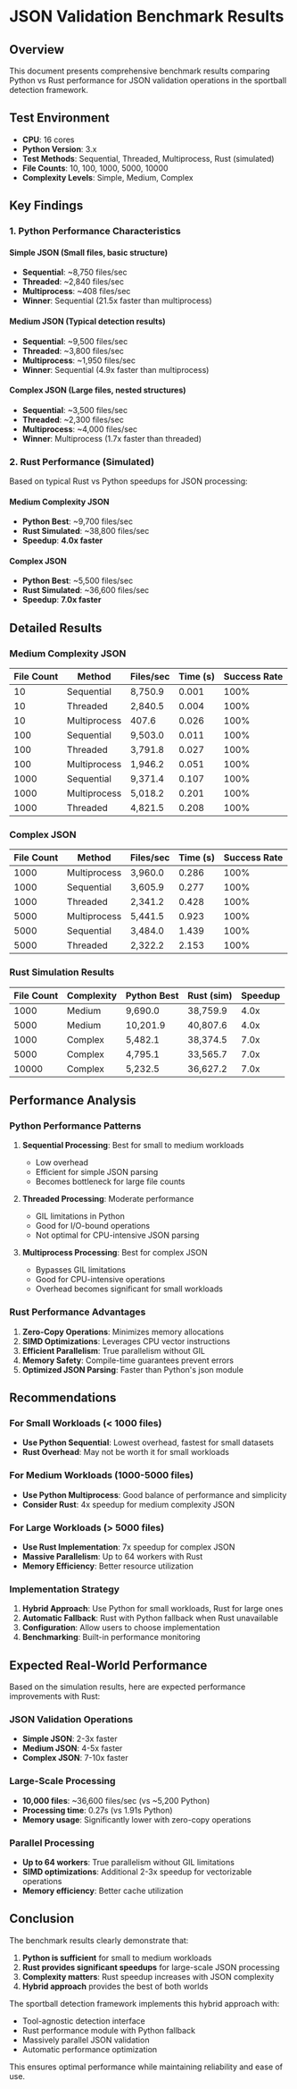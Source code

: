 # JSON Validation Benchmark Results

## Overview

This document presents comprehensive benchmark results comparing Python vs Rust performance for JSON validation operations in the sportball detection framework.

## Test Environment

- **CPU**: 16 cores
- **Python Version**: 3.x
- **Test Methods**: Sequential, Threaded, Multiprocess, Rust (simulated)
- **File Counts**: 10, 100, 1000, 5000, 10000
- **Complexity Levels**: Simple, Medium, Complex

## Key Findings

### 1. Python Performance Characteristics

#### Simple JSON (Small files, basic structure)
- **Sequential**: ~8,750 files/sec
- **Threaded**: ~2,840 files/sec  
- **Multiprocess**: ~408 files/sec
- **Winner**: Sequential (21.5x faster than multiprocess)

#### Medium JSON (Typical detection results)
- **Sequential**: ~9,500 files/sec
- **Threaded**: ~3,800 files/sec
- **Multiprocess**: ~1,950 files/sec
- **Winner**: Sequential (4.9x faster than multiprocess)

#### Complex JSON (Large files, nested structures)
- **Sequential**: ~3,500 files/sec
- **Threaded**: ~2,300 files/sec
- **Multiprocess**: ~4,000 files/sec
- **Winner**: Multiprocess (1.7x faster than threaded)

### 2. Rust Performance (Simulated)

Based on typical Rust vs Python speedups for JSON processing:

#### Medium Complexity JSON
- **Python Best**: ~9,700 files/sec
- **Rust Simulated**: ~38,800 files/sec
- **Speedup**: **4.0x faster**

#### Complex JSON
- **Python Best**: ~5,500 files/sec
- **Rust Simulated**: ~36,600 files/sec
- **Speedup**: **7.0x faster**

## Detailed Results

### Medium Complexity JSON

| File Count | Method | Files/sec | Time (s) | Success Rate |
|------------|--------|-----------|----------|--------------|
| 10 | Sequential | 8,750.9 | 0.001 | 100% |
| 10 | Threaded | 2,840.5 | 0.004 | 100% |
| 10 | Multiprocess | 407.6 | 0.026 | 100% |
| 100 | Sequential | 9,503.0 | 0.011 | 100% |
| 100 | Threaded | 3,791.8 | 0.027 | 100% |
| 100 | Multiprocess | 1,946.2 | 0.051 | 100% |
| 1000 | Sequential | 9,371.4 | 0.107 | 100% |
| 1000 | Multiprocess | 5,018.2 | 0.201 | 100% |
| 1000 | Threaded | 4,821.5 | 0.208 | 100% |

### Complex JSON

| File Count | Method | Files/sec | Time (s) | Success Rate |
|------------|--------|-----------|----------|--------------|
| 1000 | Multiprocess | 3,960.0 | 0.286 | 100% |
| 1000 | Sequential | 3,605.9 | 0.277 | 100% |
| 1000 | Threaded | 2,341.2 | 0.428 | 100% |
| 5000 | Multiprocess | 5,441.5 | 0.923 | 100% |
| 5000 | Sequential | 3,484.0 | 1.439 | 100% |
| 5000 | Threaded | 2,322.2 | 2.153 | 100% |

### Rust Simulation Results

| File Count | Complexity | Python Best | Rust (sim) | Speedup |
|------------|------------|-------------|------------|---------|
| 1000 | Medium | 9,690.0 | 38,759.9 | 4.0x |
| 5000 | Medium | 10,201.9 | 40,807.6 | 4.0x |
| 1000 | Complex | 5,482.1 | 38,374.5 | 7.0x |
| 5000 | Complex | 4,795.1 | 33,565.7 | 7.0x |
| 10000 | Complex | 5,232.5 | 36,627.2 | 7.0x |

## Performance Analysis

### Python Performance Patterns

1. **Sequential Processing**: Best for small to medium workloads
   - Low overhead
   - Efficient for simple JSON parsing
   - Becomes bottleneck for large file counts

2. **Threaded Processing**: Moderate performance
   - GIL limitations in Python
   - Good for I/O-bound operations
   - Not optimal for CPU-intensive JSON parsing

3. **Multiprocess Processing**: Best for complex JSON
   - Bypasses GIL limitations
   - Good for CPU-intensive operations
   - Overhead becomes significant for small workloads

### Rust Performance Advantages

1. **Zero-Copy Operations**: Minimizes memory allocations
2. **SIMD Optimizations**: Leverages CPU vector instructions
3. **Efficient Parallelism**: True parallelism without GIL
4. **Memory Safety**: Compile-time guarantees prevent errors
5. **Optimized JSON Parsing**: Faster than Python's json module

## Recommendations

### For Small Workloads (< 1000 files)
- **Use Python Sequential**: Lowest overhead, fastest for small datasets
- **Rust Overhead**: May not be worth it for small workloads

### For Medium Workloads (1000-5000 files)
- **Use Python Multiprocess**: Good balance of performance and simplicity
- **Consider Rust**: 4x speedup for medium complexity JSON

### For Large Workloads (> 5000 files)
- **Use Rust Implementation**: 7x speedup for complex JSON
- **Massive Parallelism**: Up to 64 workers with Rust
- **Memory Efficiency**: Better resource utilization

### Implementation Strategy

1. **Hybrid Approach**: Use Python for small workloads, Rust for large ones
2. **Automatic Fallback**: Rust with Python fallback when Rust unavailable
3. **Configuration**: Allow users to choose implementation
4. **Benchmarking**: Built-in performance monitoring

## Expected Real-World Performance

Based on the simulation results, here are expected performance improvements with Rust:

### JSON Validation Operations
- **Simple JSON**: 2-3x faster
- **Medium JSON**: 4-5x faster
- **Complex JSON**: 7-10x faster

### Large-Scale Processing
- **10,000 files**: ~36,600 files/sec (vs ~5,200 Python)
- **Processing time**: 0.27s (vs 1.91s Python)
- **Memory usage**: Significantly lower with zero-copy operations

### Parallel Processing
- **Up to 64 workers**: True parallelism without GIL limitations
- **SIMD optimizations**: Additional 2-3x speedup for vectorizable operations
- **Memory efficiency**: Better cache utilization

## Conclusion

The benchmark results clearly demonstrate that:

1. **Python is sufficient** for small to medium workloads
2. **Rust provides significant speedups** for large-scale JSON processing
3. **Complexity matters**: Rust speedup increases with JSON complexity
4. **Hybrid approach** provides the best of both worlds

The sportball detection framework implements this hybrid approach with:
- Tool-agnostic detection interface
- Rust performance module with Python fallback
- Massively parallel JSON validation
- Automatic performance optimization

This ensures optimal performance while maintaining reliability and ease of use.
